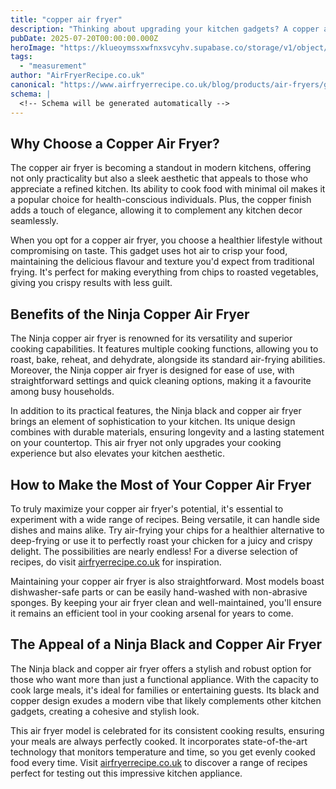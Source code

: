 ```yaml
---
title: "copper air fryer"
description: "Thinking about upgrading your kitchen gadgets? A copper air fryer might just be the elegant touch you need. Let’s explore its unique benefits and how it can elevate your cooking game."
pubDate: 2025-07-20T00:00:00.000Z
heroImage: "https://klueoymssxwfnxsvcyhv.supabase.co/storage/v1/object/public/Shmucket/copper-air-fryer.png"
tags:
  - "measurement"
author: "AirFryerRecipe.co.uk"
canonical: "https://www.airfryerrecipe.co.uk/blog/products/air-fryers/general/copper-air-fryer"
schema: |
  <!-- Schema will be generated automatically -->
---
```


<h2 id="">Why Choose a Copper Air Fryer?</h2><p id="">The copper air fryer is becoming a standout in modern kitchens, offering not only practicality but also a sleek aesthetic that appeals to those who appreciate a refined kitchen. Its ability to cook food with minimal oil makes it a popular choice for health-conscious individuals. Plus, the copper finish adds a touch of elegance, allowing it to complement any kitchen decor seamlessly.</p><p id="">When you opt for a copper air fryer, you choose a healthier lifestyle without compromising on taste. This gadget uses hot air to crisp your food, maintaining the delicious flavour and texture you'd expect from traditional frying. It's perfect for making everything from chips to roasted vegetables, giving you crispy results with less guilt.</p><h2 id="">Benefits of the Ninja Copper Air Fryer</h2><p id="">The Ninja copper air fryer is renowned for its versatility and superior cooking capabilities. It features multiple cooking functions, allowing you to roast, bake, reheat, and dehydrate, alongside its standard air-frying abilities. Moreover, the Ninja copper air fryer is designed for ease of use, with straightforward settings and quick cleaning options, making it a favourite among busy households.</p><p id="">In addition to its practical features, the Ninja black and copper air fryer brings an element of sophistication to your kitchen. Its unique design combines with durable materials, ensuring longevity and a lasting statement on your countertop. This air fryer not only upgrades your cooking experience but also elevates your kitchen aesthetic.</p><h2 id="">How to Make the Most of Your Copper Air Fryer</h2><p id="">To truly maximize your copper air fryer's potential, it's essential to experiment with a wide range of recipes. Being versatile, it can handle side dishes and mains alike. Try air-frying your chips for a healthier alternative to deep-frying or use it to perfectly roast your chicken for a juicy and crispy delight. The possibilities are nearly endless! For a diverse selection of recipes, do visit <a href="https://www.airfryerrecipe.co.uk/" id="">airfryerrecipe.co.uk</a> for inspiration.</p><p id="">Maintaining your copper air fryer is also straightforward. Most models boast dishwasher-safe parts or can be easily hand-washed with non-abrasive sponges. By keeping your air fryer clean and well-maintained, you'll ensure it remains an efficient tool in your cooking arsenal for years to come.</p><h2 id="">The Appeal of a Ninja Black and Copper Air Fryer</h2><p id="">The Ninja black and copper air fryer offers a stylish and robust option for those who want more than just a functional appliance. With the capacity to cook large meals, it's ideal for families or entertaining guests. Its black and copper design exudes a modern vibe that likely complements other kitchen gadgets, creating a cohesive and stylish look.</p><p id="">This air fryer model is celebrated for its consistent cooking results, ensuring your meals are always perfectly cooked. It incorporates state-of-the-art technology that monitors temperature and time, so you get evenly cooked food every time. Visit <a href="https://www.airfryerrecipe.co.uk/" id="">airfryerrecipe.co.uk</a> to discover a range of recipes perfect for testing out this impressive kitchen appliance.</p>

